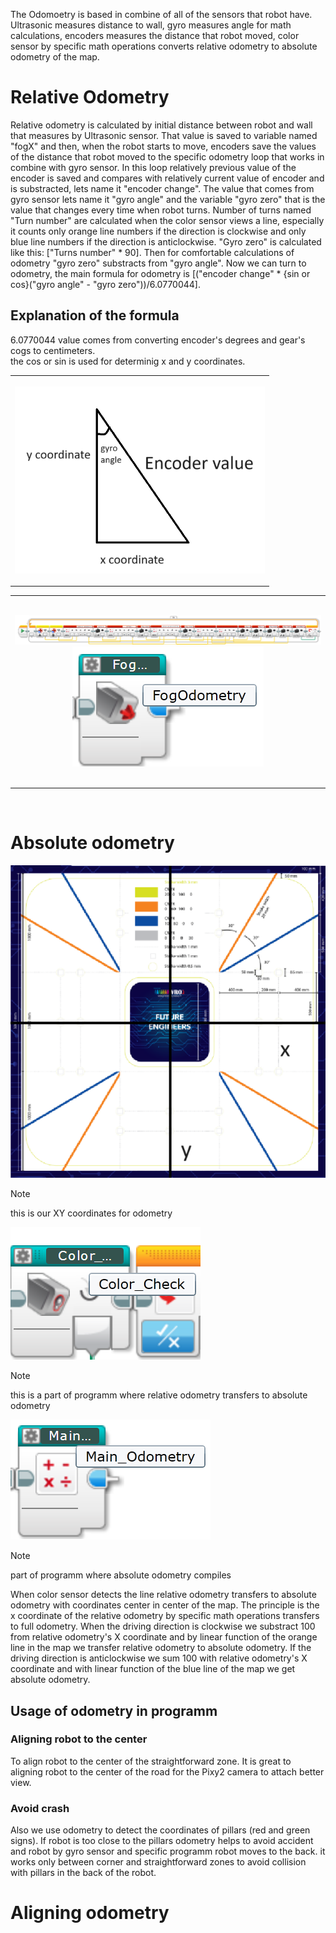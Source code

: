 The Odomoetry is based in combine of all of the sensors that robot have. Ultrasonic measures distance to wall, gyro measures angle for math calculations, encoders measures the distance that robot moved, color sensor by specific math operations converts relative odometry to absolute odometry of the map.
# Relative Odometry
  Relative odometry is calculated by initial distance between robot and wall that measures by Ultrasonic sensor. That value is saved to variable named "fogX" and then, when the robot starts to move, encoders save the values of the distance that robot moved to the specific odometry loop that works in combine with gyro sensor. In this loop relatively previous value of the encoder is saved and compares with relatively current value of encoder and is substracted, lets name it "encoder change". The value that comes from gyro sensor lets name it "gyro angle" and the variable "gyro zero" that is the value that changes every time when robot turns. Number of turns named "Turn number" are calculated when the color sensor views a line, especially it counts only orange line numbers if the direction is clockwise and only blue line numbers if the direction is anticlockwise. "Gyro zero" is calculated like this: ["Turns number" * 90]. Then for comfortable calculations of odometry "gyro zero" substracts from "gyro angle". Now we can turn to odometry, the main formula for odometry is [("encoder change" * {sin or cos}("gyro angle" - "gyro zero"))/6.0770044]. 
  
## Explanation of the formula
  6.0770044 value comes from converting encoder's degrees and gear's cogs to centimeters. </br>
  the cos or sin is used for determinig x and y coordinates.
<table>
  <tr>
    <th width=400>

  ![odometry explanation](https://github.com/QZOFlameFE/FE2024_1st_repo_ByFlame/blob/main/Instructions/Power_and_Sense_Management/calculating_odometry.png) </br>
    </th>
  </tr>
</table>
<table>
  <tr>
    <th height=300>
    
  ![relative odometry programm part](https://github.com/QZOFlameFE/FE2024_1st_repo_ByFlame/blob/main/Instructions/Power_and_Sense_Management/relative_odometry.png) </br>
  ![relative odometry in programm](https://github.com/QZOFlameFE/FE2024_1st_repo_ByFlame/blob/main/Instructions/Power_and_Sense_Management/relative_odometry_programm.png) </br>
    </td>
  </tr>
</table>
</br>

# Absolute odometry

![absolute odometry principle](https://github.com/QZOFlameFE/FE2024_1st_repo_ByFlame/blob/main/Instructions/Power_and_Sense_Management/absolute_odometry_principle.png) </br>
> [!NOTE]
> this is our XY coordinates for odometry

![relative odometry to absolute odometry](https://github.com/QZOFlameFE/FE2024_1st_repo_ByFlame/blob/main/Instructions/Power_and_Sense_Management/relative_odometry_to_absolute_odometry.png) </br>
> [!NOTE]
> this is a part of programm where relative odometry transfers to absolute odometry

![absolute odometry in programm](https://github.com/QZOFlameFE/FE2024_1st_repo_ByFlame/blob/main/Instructions/Power_and_Sense_Management/absolute_odometry_in_programm.png) </br>
> [!NOTE]
> part of programm where absolute odometry compiles

When color sensor detects the line relative odometry transfers to absolute odometry with  coordinates center in center of the map. The principle is the x coordinate of the relative odometry by specific math operations transfers to full odometry. When the driving direction is clockwise we substract 100 from relative odometry's X coordinate and by linear function of the orange line in the map we transfer relative odometry to absolute odometry. If the driving direction is anticlockwise we sum 100 with relative odometry's X coordinate and with linear function of the blue line of the map we get absolute odometry.

## Usage of odometry in programm
### Aligning robot to the center
To align robot to the center of the straightforward zone. It is great to aligning robot to the center of the road for the Pixy2 camera to attach better view. 
### Avoid crash
Also we use odometry to detect the coordinates of pillars (red and green signs). If robot is too close to the pillars odometry helps to avoid accident and robot by gyro sensor and specific programm robot moves to the back. it works only between corner and straightforward zones to avoid collision with pillars in the back of the robot.
# Aligning odometry
